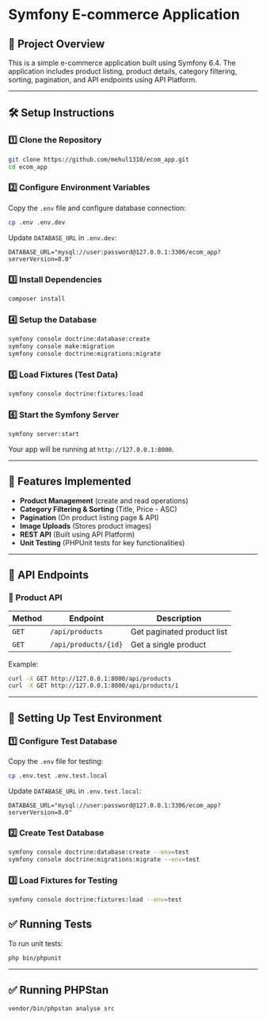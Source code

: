 # Symfony E-commerce Application

## 📌 Project Overview
This is a simple e-commerce application built using Symfony 6.4. The application includes product listing, product details, category filtering, sorting, pagination, and API endpoints using API Platform.

---

## 🛠️ Setup Instructions

### 1️⃣ Clone the Repository
```sh
git clone https://github.com/mehul1310/ecom_app.git
cd ecom_app
```

### 2️⃣ Configure Environment Variables
Copy the `.env` file and configure database connection:
```sh
cp .env .env.dev
```
Update `DATABASE_URL` in `.env.dev`:
```
DATABASE_URL="mysql://user:password@127.0.0.1:3306/ecom_app?serverVersion=8.0"
```

### 3️⃣ Install Dependencies
```sh
composer install
```

### 4️⃣ Setup the Database
```sh
symfony console doctrine:database:create
symfony console make:migration
symfony console doctrine:migrations:migrate
```

### 5️⃣ Load Fixtures (Test Data)
```sh
symfony console doctrine:fixtures:load
```

### 6️⃣ Start the Symfony Server
```sh
symfony server:start
```

Your app will be running at `http://127.0.0.1:8000`.

---

## 🌟 Features Implemented
- **Product Management** (create and read operations)
- **Category Filtering & Sorting** (Title, Price - ASC)
- **Pagination** (On product listing page & API)
- **Image Uploads** (Stores product images)
- **REST API** (Built using API Platform)
- **Unit Testing** (PHPUnit tests for key functionalities)

---

## 📄 API Endpoints

### 📍 Product API
| Method | Endpoint | Description |
|--------|----------|-------------|
| `GET` | `/api/products` | Get paginated product list |
| `GET` | `/api/products/{id}` | Get a single product |

Example:
```sh
curl -X GET http://127.0.0.1:8000/api/products
curl -X GET http://127.0.0.1:8000/api/products/1
```

---

## 🧪 Setting Up Test Environment

### 1️⃣ Configure Test Database
Copy the `.env` file for testing:
```sh
cp .env.test .env.test.local
```

Update `DATABASE_URL` in `.env.test.local`:
```
DATABASE_URL="mysql://user:password@127.0.0.1:3306/ecom_app?serverVersion=8.0"
```

### 2️⃣ Create Test Database
```sh
symfony console doctrine:database:create --env=test
symfony console doctrine:migrations:migrate --env=test
```

### 3️⃣ Load Fixtures for Testing
```sh
symfony console doctrine:fixtures:load --env=test
```

## ✅ Running Tests
To run unit tests:
```sh
php bin/phpunit
```

---

## ✅ Running PHPStan
```sh
vendor/bin/phpstan analyse src
```

